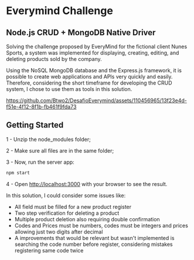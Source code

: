 # Everymind Challenge

##  Node.js CRUD + MongoDB Native Driver

Solving the challenge proposed by EveryMind for the fictional client Nunes Sports, a system was implemented for displaying, creating, editing, and deleting products sold by the company.

Using the NoSQL MongoDB database and the Express.js framework, it is possible to create web applications and APIs very quickly and easily. Therefore, considering the short timeframe for developing the CRUD system, I chose to use them as tools in this solution.

https://github.com/Btwo2/DesafioEverymind/assets/110456965/13f23e4d-f51e-4f12-8f1b-fb461f9fda73

## Getting Started

 1 - Unzip the node_modules folder;
 
 2 - Make sure all files are in the same folder;
 
 3 - Now, run the server app:

  ```cmd
  npm start
  ```

 4 - Open [http://localhost:3000](http://localhost:3000) with your browser to see the result.
 
In this solution, I could consider some issues like:
 - All field must be filled for a new product register
 - Two step verification for deleting a product
 - Multiple product deletion also requiring double confirmation
 - Codes and Prices must be numbers, codes must be integers and prices allowing just two digits after decimal
 - A improvements that would be relevant but wasn't implemented is searching the code number before register, considering mistakes registering same code twice
